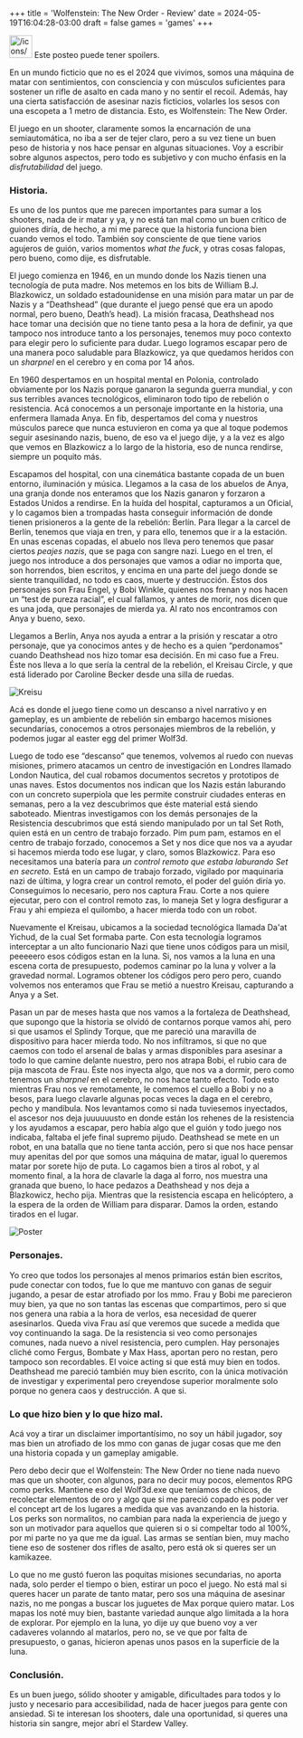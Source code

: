 +++
title = 'Wolfenstein: The New Order - Review'
date = 2024-05-19T16:04:28-03:00
draft = false
games = 'games'
+++
<aside>
<img src="/icons/error_yellow.svg" alt="/icons/error_yellow.svg" width="40px" /> Este posteo puede tener spoilers.

</aside>

En un mundo ficticio que no es el 2024 que vivimos, somos una máquina de matar con sentimientos, con consciencia y con músculos suficientes para sostener un rifle de asalto en cada mano y no sentir el recoil. Además, hay una cierta satisfacción de asesinar nazis ficticios, volarles los sesos con una escopeta a 1 metro de distancia. Esto, es Wolfenstein: The New Order.

El juego en un shooter, claramente somos la encarnación de una semiautomática, no iba a ser de tejer claro, pero a su vez tiene un buen peso de historia y nos hace pensar en algunas situaciones. Voy a escribir sobre algunos aspectos, pero todo es subjetivo y con mucho énfasis en la *disfrutabilidad* del juego.

### Historia.

Es uno de los puntos que me parecen importantes para sumar a los shooters, nada de ir matar y ya, y no está tan mal como un buen crítico de guiones diría, de hecho, a mi me parece que la historia funciona bien cuando vemos el todo. También soy consciente de que tiene varios agujeros de guión, varios momentos *what the fuck*, y otras cosas falopas, pero bueno, como dije, es disfrutable.

El juego comienza en 1946, en un mundo donde los Nazis tienen una tecnología de puta madre. Nos metemos en los bits de William B.J. Blazkowicz, un soldado estadounidense en una misión para matar un par de Nazis y a “Deathshead” (que durante el juego pensé que era un apodo normal, pero bueno, Death’s head). La misión fracasa, Deathshead nos hace tomar una decisión que no tiene tanto pesa a la hora de definir, ya que tampoco nos introduce tanto a los personajes, tenemos muy poco contexto para elegir pero lo suficiente para dudar. Luego logramos escapar pero de una manera poco saludable para Blazkowicz, ya que quedamos heridos con un *sharpnel* en el cerebro y en coma por 14 años.

En 1960 despertamos en un hospital mental en Polonia, controlado obviamente por los Nazis porque ganaron la segunda guerra mundial, y con sus terribles avances tecnológicos, eliminaron todo tipo de rebelión o resistencia. Acá conocemos a un personaje importante en la historia, una enfermera llamada Anya. En fib, despertamos del coma y nuestros músculos parece que nunca estuvieron en coma ya que al toque podemos seguir asesinando nazis, bueno, de eso va el juego dije, y a la vez es algo que vemos en Blazkowicz a lo largo de la historia, eso de nunca rendirse, siempre un poquito más. 

Escapamos del hospital, con una cinemática bastante copada de un buen entorno, iluminación y música. Llegamos a la casa de los abuelos de Anya, una granja donde nos enteramos que los Nazis ganaron y forzaron a Estados Unidos a rendirse. En la huída del hospital, capturamos a un Oficial, y lo cagamos bien a trompadas hasta conseguir información de donde tienen prisioneros a la gente de la rebelión: Berlín. Para llegar a la carcel de Berlín, tenemos que viaja en tren, y para ello, tenemos que ir a la estación. En unas escenas copadas, el abuelo nos lleva pero tenemos que pasar ciertos *peajes nazis*, que se paga con sangre nazi. Luego en el tren, el juego nos introduce a dos personajes que vamos a odiar no importa que, son horrendos, bien escritos, y encima en una parte del juego donde se siente tranquilidad, no todo es caos, muerte y destrucción. Éstos dos personajes son Frau Engel, y Bobi Winkle, quienes nos frenan y nos hacen un “test de pureza racial”, el cual fallamos, y antes de morir, nos dicen que es una joda, que personajes de mierda ya. Al rato nos encontramos con Anya y bueno, sexo.

Llegamos a Berlín, Anya nos ayuda a entrar a la prisión y rescatar a otro personaje, que ya conocimos antes y de hecho es a quien “perdonamos” cuando Deathshead nos hizo tomar esa decisión. En mi caso fue a Freu. Éste nos lleva a lo que sería la central de la rebelión, el Kreisau Circle, y que está liderado por Caroline Becker desde una silla de ruedas.

![Kreisu](https://vignette.wikia.nocookie.net/johnnyotgs/images/a/a4/Kreisau_circle.jpg/revision/latest/scale-to-width-down/700?cb=20151123063301)

Acá es donde el juego tiene como un descanso a nivel narrativo y en gameplay, es un ambiente de rebelión sin embargo hacemos misiones secundarias, conocemos a otros personajes miembros de la rebelión, y podemos jugar al easter egg del primer Wolf3d.

Luego de todo ese “descanso” que tenemos, volvemos al ruedo con nuevas misiones, primero atacamos un centro de investigación en Londres llamado London Nautica, del cual robamos documentos secretos y prototipos de unas naves. Estos documentos nos indican que los Nazis están laburando con un concreto superpiola que les permite construir ciudades enteras en semanas, pero a la vez descubrimos que éste material está siendo saboteado. Mientras investigamos con los demás personajes de la Resistencia descubrimos que está siendo manipulado por un tal Set Roth, quien está en un centro de trabajo forzado. Pim pum pam, estamos en el centro de trabajo forzado, conocemos a Set y nos dice que nos va a ayudar si hacemos mierda todo ese lugar, y claro, somos Blazkowicz. Para eso necesitamos una batería para *un control remoto que estaba laburando Set en secreto.* Está en un campo de trabajo forzado, vigilado por maquinaria nazi de última, y logra crear un control remoto, el poder del guión diría yo. Conseguimos lo necesario, pero nos captura Frau. Corte a nos quiere ejecutar, pero con el control remoto zas, lo maneja Set y logra desfigurar a Frau y ahi empieza el quilombo, a hacer mierda todo con un robot.

Nuevamente el Kreisau, ubicamos a la sociedad tecnológica llamada Da'at Yichud, de la cual Set formaba parte. Con esta tecnología logramos interceptar a un alto funcionario Nazi que tiene unos códigos para un misil, peeeeero esos códigos estan en la luna. Si, nos vamos a la luna en una escena corta de presupuesto, podemos caminar po la luna y volver a la gravedad normal. Logramos obtener los códigos pero pero pero, cuando volvemos nos enteramos que Frau se metió a nuestro Kreisau, capturando a Anya y a Set.

Pasan un par de meses hasta que nos vamos a la fortaleza de Deathshead, que supongo que la historia se olvidó de contarnos porque vamos ahí, pero si que usamos el Splindy Torque, que me pareció una maravilla de dispositivo para hacer mierda todo. No nos infiltramos, si que no que caemos con todo el arsenal de balas y armas disponibles para asesinar a todo lo que camine delante nuestro, pero nos atrapa Bobi, el rubio cara de pija mascota de Frau. Éste nos inyecta algo, que nos va a dormir, pero como tenemos un *sharpnel* en el cerebro, no nos hace tanto efecto. Todo esto mientras Frau nos ve remotamente, le comemos el cuello a Bobi y no a besos, para luego clavarle algunas pocas veces la daga en el cerebro, pecho y mandíbula. Nos levantamos como si nada tuviesemos inyectados, el ascesor nos deja juuuuuusto en donde están los rehenes de la resistencia y los ayudamos a escapar, pero había algo que el guión y todo juego nos indicaba, faltaba el jefe final supremo pijudo. Deathshead se mete en un robot, en una batalla que no tiene tanta acción, pero si que nos hace pensar muy apenitas del por que somos una máquina de matar, igual lo queremos matar por sorete hijo de puta. Lo cagamos bien a tiros al robot, y al momento final, a la hora de clavarle la daga al forro, nos muestra una granada que bueno, lo hace pedazos a Deathshead y nos deja a Blazkowicz, hecho pija. Mientras que la resistencia escapa en helicóptero, a la espera de la orden de William para disparar. Damos la orden, estando tirados en el lugar. 

![Poster](https://cdn.mos.cms.futurecdn.net/43ca8347a0a5c5c2638303b0f0269a7a.jpg)

### Personajes.

Yo creo que todos los personajes al menos primarios están bien escritos, pude conectar con todos, fue lo que me mantuvo con ganas de seguir jugando, a pesar de estar atrofiado por los mmo. Frau y Bobi me parecieron muy bien, ya que no son tantas las escenas que compartimos, pero si que nos genera una rabia a la hora de verlos, esa necesidad de querer asesinarlos. Queda viva Frau así que veremos que sucede a medida que voy continuando la saga. De la resistencia si veo como personajes comunes, nada nuevo a nivel resistencia, pero cumplen. Hay personajes cliché como Fergus, Bombate y Max Hass, aportan pero no restan, pero tampoco son recordables. El voice acting si que está muy bien en todos. Deathshead me pareció también muy bien escrito, con la única motivación de investigar y experimental pero creyendose superior moralmente solo porque no genera caos y destrucción. A que si.

### Lo que hizo bien y lo que hizo mal.

Acá voy a tirar un disclaimer importantísimo, no soy un hábil jugador, soy mas bien un atrofiado de los mmo con ganas de jugar cosas que me den una historia copada y un gameplay amigable. 

Pero debo decir que el Wolfenstein: The New Order no tiene nada nuevo mas que un shooter, con algunos, para no decir muy pocos, elementos RPG como perks. Mantiene eso del Wolf3d.exe que teníamos de chicos, de recolectar elementos de oro y algo que si me pareció copado es poder ver el concept art de los lugares a medida que vas avanzando en la historia. Los perks son normalitos, no cambian para nada la experiencia de juego y son un motivador para aquellos que quieren si o si compeltar todo al 100%, por mi parte no ya que me da igual. Las armas se sentían bien, muy macho tiene eso de sostener dos rifles de asalto, pero está ok si queres ser un kamikazee.

Lo que no me gustó fueron las poquitas misiones secundarias, no aporta nada, solo perder el tiempo o bien, estirar un poco el juego. No está mal si queres hacer un parate de tanto matar, pero sos una máquina de asesinar nazis, no me pongas a buscar los juguetes de Max porque quiero matar. Los mapas los noté muy bien, bastante variedad aunque algo limitada a la hora de explorar. Por ejemplo en la luna, yo dije uy que bueno voy a ver cadaveres volanndo al matarlos, pero no, se ve que por falta de presupuesto, o ganas, hicieron apenas unos pasos en la superficie de la luna.

### Conclusión.

Es un buen juego, sólido shooter y amigable, dificultades para todos y lo justo y necesario para accesibilidad, nada de hacer juegos para gente con ansiedad. Si te interesan los shooters, dale una oportunidad, si queres una historia sin sangre, mejor abrí el Stardew Valley.